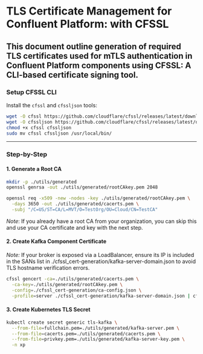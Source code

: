 # TLS Certificate Management for Confluent Platform: with CFSSL 

This document outline generation of required TLS certificates used for mTLS authentication in Confluent Platform components using **CFSSL**: A CLI-based certificate signing tool.
---
### Setup CFSSL CLI

Install the `cfssl` and `cfssljson` tools:
```bash
wget -O cfssl https://github.com/cloudflare/cfssl/releases/latest/download/cfssl-linux-amd64
wget -O cfssljson https://github.com/cloudflare/cfssl/releases/latest/download/cfssljson-linux-amd64
chmod +x cfssl cfssljson
sudo mv cfssl cfssljson /usr/local/bin/
```
---
### Step-by-Step
#### 1. Generate a Root CA

```bash
mkdir -p ./utils/generated
openssl genrsa -out ./utils/generated/rootCAkey.pem 2048

openssl req -x509 -new -nodes -key ./utils/generated/rootCAkey.pem \
  -days 3650 -out ./utils/generated/cacerts.pem \
  -subj "/C=US/ST=CA/L=MVT/O=TestOrg/OU=Cloud/CN=TestCA"
```

*Note*: If you already have a root CA from your organization, you can skip this and use your CA certificate and key with the next step.

#### 2. Create Kafka Component Certificate

*Note:* If your broker is exposed via a LoadBalancer, ensure its  IP is included in the SANs list in ./cfssl_cert-generation/kafka-server-domain.json to avoid TLS hostname verification errors.

```bash
cfssl gencert -ca=./utils/generated/cacerts.pem \
  -ca-key=./utils/generated/rootCAkey.pem \
  -config=./cfssl_cert-generation/ca-config.json \
  -profile=server ./cfssl_cert-generation/kafka-server-domain.json | cfssljson -bare ./utils/generated/kafka-server
```

#### 3. Create Kubernetes TLS Secret

```bash
kubectl create secret generic tls-kafka \
  --from-file=fullchain.pem=./utils/generated/kafka-server.pem \
  --from-file=cacerts.pem=./utils/generated/cacerts.pem \
  --from-file=privkey.pem=./utils/generated/kafka-server-key.pem \
  -n xp
```